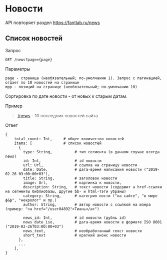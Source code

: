 # Новости

API повторяет раздел https://fantlab.ru/news

## Список новостей
Запрос
```
GET /news?page={page}
```
Параметры
```
page - страница (необязательный; по-умолчанию 1). Запрос с пагинацией, отдает по 10 новостей на странице
mpp - позиций на странице (необязательный; по-умолчанию 10)
```
Сортировка по дате новости - от новых к старым датам.


Пример
> [/news](https://api.fantlab.ru/news) - 10 последних новостей сайта

Ответ
```
{
    total_count: Int,     # общее количество новостей
    items: [              # список новостей
      {
        type: String,          # тип сегмента (в данном случае всегда news)
        id: Int,               # id новости
        url: Url,              # ссылка на страницу новости
        date: Date,            # дата-время написания новости ("2019-02-26 03:00:00+03"),
        title: String,         # заголовок новости
        image: Url,            # картинка к новости,
        description: String,   # текст новости (содержит a href-ссылки на сегменты библиобазы, другие bb- и html-тэги убраны)
        category: String,      # категрия ности ("на сайте", "в мире ф&ф", "некролог" и пр.)
        author: String,        # автор новости с ссылкой на юзера (пример: "<a href="/user84892">Тиань</a>")

        news_id: Int,          # id новости (дубль id)
        news_date_iso,         # дата-время новости в формате ISO 8601 ("2019-02-26T03:00:00+03")
        news_text,             # необработанный текст новости
        short_text             # краткий анонс новости
      },
      ...
    ],
}
```

